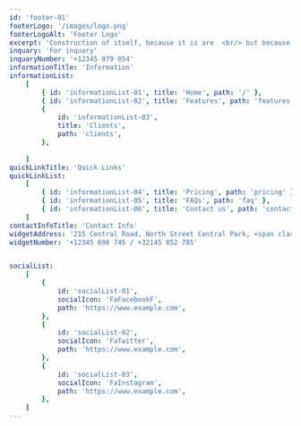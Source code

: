 ```yaml
---
id: 'footer-01'
footerLogo: '/images/logo.png'
footerLogoAlt: 'Footer Logo'
excerpt: 'Construction of itself, because it is are  <br/> but because some proper style design is occur in toil and pain pleasure'
inquary: 'For inquary'
inquaryNumber: '+12345 879 854'
informationTitle: 'Information'
informationList:
    [
        { id: 'informationList-01', title: 'Home', path: '/' },
        { id: 'informationList-02', title: 'Features', path: 'features' },
        {
            id: 'informationList-03',
            title: 'Clients',
            path: 'clients',
        },
    
    ]
quickLinkTitle: 'Quick Links'
quickLinkList:
    [
        { id: 'informationList-04', title: 'Pricing', path: 'pricing' },
        { id: 'informationList-05', title: 'FAQs', path: 'faq' },
        { id: 'informationList-06', title: 'Contact us', path: 'contact' },
    ]
contactInfoTitle: 'Contact Info'
widgetAddress: '215 Central Road, North Street Central Park, <span class="text-primary">New York, USA</span>'
widgetNumber: '+12345 698 745 / +32145 852 785'


socialList:
    [
        {
            id: 'socialList-01',
            socialIcon: 'FaFacebookF',
            path: 'https://www.example.com',
        },
        {
            id: 'socialList-02',
            socialIcon: 'FaTwitter',
            path: 'https://www.example.com',
        },
        {
            id: 'socialList-03',
            socialIcon: 'FaInstagram',
            path: 'https://www.example.com',
        },
    ]
---
```

